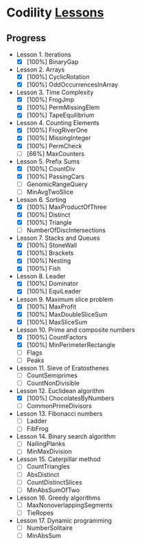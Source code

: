 # Codility [Lessons](https://app.codility.com/programmers/lessons/1-iterations/)

## Progress

- Lesson 1. Iterations
    - [x] [100%] BinaryGap
- Lesson 2. Arrays
    - [x] [100%] CyclicRotation
    - [x] [100%] OddOccurrencesInArray
- Lesson 3. Time Complexity
    - [x] [100%] FrogJmp
    - [x] [100%] PermMissingElem
    - [x] [100%] TapeEquilibrium
- Lesson 4. Counting Elements
    - [x] [100%] FrogRiverOne
    - [x] [100%] MissingInteger
    - [x] [100%] PermCheck
    - [ ] [66%] MaxCounters
- Lesson 5. Prefix Sums
    - [x] [100%] CountDiv
    - [x] [100%] PassingCars
    - [ ] GenomicRangeQuery
    - [ ] MinAvgTwoSlice
- Lesson 6. Sorting
    - [x] [100%] MaxProductOfThree
    - [x] [100%] Distinct
    - [x] [100%] Triangle
    - [ ] NumberOfDiscIntersections
- Lesson 7. Stacks and Queues
    - [x] [100%] StoneWall
    - [x] [100%] Brackets
    - [x] [100%] Nesting
    - [x] [100%] Fish
- Lesson 8. Leader
    - [x] [100%] Dominator
    - [x] [100%] EquiLeader
- Lesson 9. Maximum slice problem
    - [x] [100%] MaxProfit
    - [x] [100%] MaxDoubleSliceSum
    - [x] [100%] MaxSliceSum
- Lesson 10. Prime and composite numbers
    - [x] [100%] CountFactors
    - [x] [100%] MinPerimeterRectangle
    - [ ] Flags
    - [ ] Peaks
- Lesson 11. Sieve of Eratosthenes
    - [ ] CountSemiprimes
    - [ ] CountNonDivisible
- Lesson 12. Euclidean algorithm
    - [x] [100%] ChocolatesByNumbers
    - [ ] CommonPrimeDivisors
- Lesson 13. Fibonacci numbers
    - [ ] Ladder
    - [ ] FibFrog
- Lesson 14. Binary search algorithm
    - [ ] NailingPlanks
    - [ ] MinMaxDivision
- Lesson 15. Caterpillar method
    - [ ] CountTriangles
    - [ ] AbsDistinct
    - [ ] CountDistinctSlices
    - [ ] MinAbsSumOfTwo
- Lesson 16. Greedy algorithms
    - [ ] MaxNonoverlappingSegments
    - [ ] TieRopes
- Lesson 17. Dynamic programming
    - [ ] NumberSolitaire
    - [ ] MinAbsSum